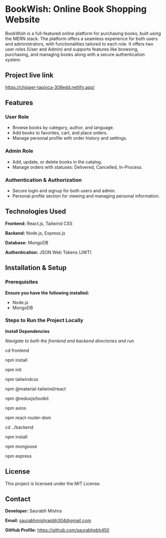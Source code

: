 # BookWish: Online Book Shopping Website

BookWish is a full-featured online platform for purchasing books, built using the MERN stack. The platform offers a seamless experience for both users and administrators, with functionalities tailored to each role. It offers two user roles (User and Admin) and supports features like browsing, purchasing, and managing books along with a secure authentication system.


## Project live link
https://chipper-tapioca-308edd.netlify.app/


## Features

### User Role
- Browse books by category, author, and language.
- Add books to favorites, cart, and place orders.
- Manage personal profile with order history and settings.

### Admin Role
- Add, update, or delete books in the catalog.
- Manage orders with statuses: Delivered, Cancelled, In-Process.

### Authentication & Authorization
- Secure login and signup for both users and admin.
- Personal profile section for viewing and managing personal information.

## Technologies Used
**Frontend:** React.js, Tailwind CSS

**Backend:** Node.js, Express.js

**Database:** MongoDB

**Authentication:** JSON Web Tokens (JWT)

## Installation & Setup
### Prerequisites
**Ensure you have the following installed:**
- Node.js
- MongoDB

### Steps to Run the Project Locally
**Install Dependencies**

*Navigate to both the frontend and backend directories and run*

cd frontend

npm install

npm init

npm tailwindcss

npm @material-tailwind/react

npm @reduxjs/toolkit

npm axios

npm react-router-dom

cd ../backend

npm install

npm mongoose

npm express


## License
This project is licensed under the MIT License.

## Contact
**Developer:** Saurabh Mishra

**Email:** saurabhmishrapbh304@gmail.com

**GitHub Profile:** https://github.com/saurabhpbh450
